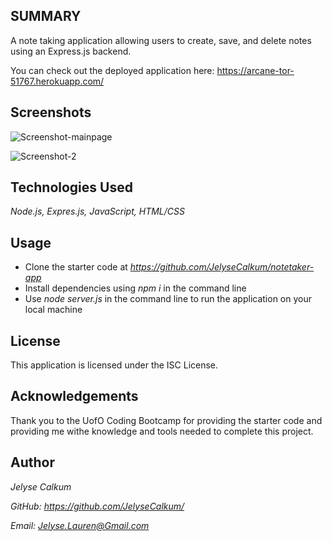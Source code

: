 ##  SUMMARY

A note taking application allowing users to create, save, and delete notes using an Express.js backend.

You can check out the deployed application here: https://arcane-tor-51767.herokuapp.com/

## Screenshots

![Screenshot-mainpage](https://user-images.githubusercontent.com/115381607/231253579-e5723d12-2988-4057-9d7e-1544d9db4f50.png)

![Screenshot-2](https://user-images.githubusercontent.com/115381607/231253623-f11803e7-0d99-40ff-ae77-842275d377c6.png)


## Technologies Used

*Node.js, Expres.js, JavaScript, HTML/CSS*

## Usage

- Clone the starter code at *https://github.com/JelyseCalkum/notetaker-app*
- Install dependencies using *npm i* in the command line
- Use *node server.js* in the command line to run the application on your local machine

## License

This application is licensed under the ISC License.

## Acknowledgements

Thank you to the UofO Coding Bootcamp for providing the starter code and providing me withe knowledge and tools needed to complete this project.

## Author

*Jelyse Calkum*

*GitHub: https://github.com/JelyseCalkum/*

*Email: Jelyse.Lauren@Gmail.com* 
